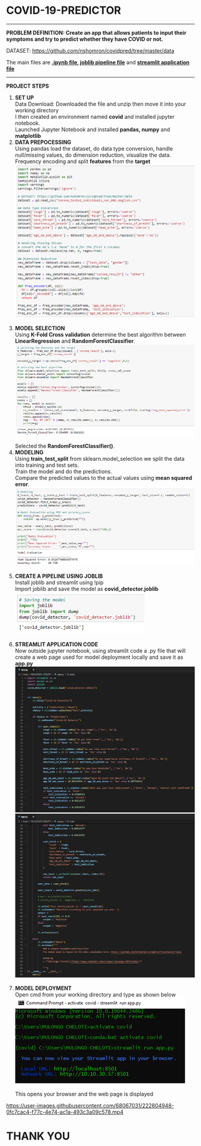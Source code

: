 # COVID-19-PREDICTOR
---
<b>PROBLEM DEFINITION: Create an app that allows patients to input their symptoms and try to predict whether they have COVID or not.</b>


DATASET: https://github.com/nshomron/covidpred/tree/master/data

The main files are <b><a href='https://github.com/mulongocheloti/COVID-19-PREDICTOR/blob/main/Covid-19_Prediction_Model.ipynb'>.ipynb file</a>, <a href='https://github.com/mulongocheloti/COVID-19-PREDICTOR/blob/main/covid_detector.joblib'>joblib pipeline file</a></b> and <b><a href='https://github.com/mulongocheloti/COVID-19-PREDICTOR/blob/main/app.py'>streamlit application file</a></b>

---
<b>PROJECT STEPS</b>
1.  <b>SET UP</b><br>
    Data Download: Downloaded the file and unzip then move it into your working directory<br>
    I then created an environment named <b>covid</b> and installed jupyter notebook.<br>
    Launched Jupyter Notebook and installed <b>pandas, numpy</b> and <b>matplotlib</b>
	<br>
2.  <b>DATA PREPOCESSING</b><br>
    Using pandas load the dataset, do data type conversion, handle null/missing values, do dimension reduction, visualize the data.<br>
    Frequency encoding and split <b>features</b> from the <b>target</b><br>
	![Data Preprocessing](Snaps/data-preprocessing.PNG)<br>
    <br>
3.  <b>MODEL SELECTION</b><br>
    Using <b>K-Fold Cross validation</b> determine the best algorithm between <b>LinearRegression</b> and <B>RandomForestClassifier</b>.<br>
	![Best Algo](Snaps/choosing-best-algorithm.PNG)<br>
	<br>
    Selected the <b>RandomForestClassifier()</b>.<br>
4.  <b>MODELING</b><br>
    Using <b>train_test_split</b> from sklearn.model_selection we split the data into training and test sets.<br>
    Train the model and do the predictions.<br>
    Compare the predicted values to the actual values using <b>mean squared error</b>.<br>
	![Modeling](Snaps/modeling.PNG)<br>
	<br>
5.  <b>CREATE A PIPELINE USING JOBLIB</b><br>
    Install joblib and streamlit using !pip<br>
    Import joblib and save the model as <b>covid_detector.joblib</b><br>
	![Saving the model](Snaps/save-the-model.PNG)<br>
	<br>
6.  <b>STREAMLIT APPLICATION CODE</b><br>
    Now outside jupyter notebook, using streamlit code a .py file that will create a web page used for model deployment locally and save it as <b>app.py</b><br>
	![Streamlit code](Snaps/app1.PNG)<br>
	![Streamlit code](Snaps/app2.PNG)<br>
	<br>
7.  <b>MODEL DEPLOYMENT</b><br>
    Open cmd from your working directory and type as shown below<br>
    ![Model Deployment](Snaps/cmd-run-streamlit.PNG)
	<br>
    <br>
    This opens your browser and the web page is displayed<br>



https://user-images.githubusercontent.com/68067031/222804948-0fc7cac4-f77c-4e74-ac1a-493c3a09c578.mp4

# THANK YOU

